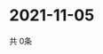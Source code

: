 # 2021-11-05
  共 0条

  <!-- BEGIN -->
  <!-- 最后更新时间Fri Nov 05 2021 11:02:53 GMT+0000 (Coordinated Universal Time) -->
  
  <!-- END -->
  
  